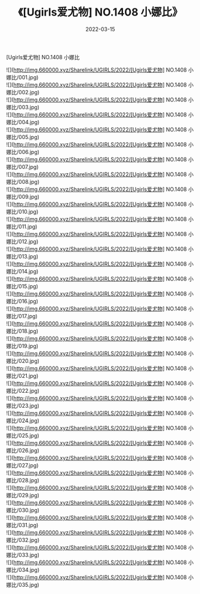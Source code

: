 ﻿---
layout: post
title:  《[Ugirls爱尤物] NO.1408 小娜比》
date:   2022-03-15
img: http://img.660000.xyz/Sharelink/UGIRLS/2022/[Ugirls爱尤物] NO.1408 小娜比/000.jpg
categories: [美女, 清纯, 唯美]
---

[Ugirls爱尤物] NO.1408 小娜比

 ![](http://img.660000.xyz/Sharelink/UGIRLS/2022/[Ugirls爱尤物] NO.1408 小娜比/001.jpg) <br>![](http://img.660000.xyz/Sharelink/UGIRLS/2022/[Ugirls爱尤物] NO.1408 小娜比/002.jpg) <br>![](http://img.660000.xyz/Sharelink/UGIRLS/2022/[Ugirls爱尤物] NO.1408 小娜比/003.jpg) <br>![](http://img.660000.xyz/Sharelink/UGIRLS/2022/[Ugirls爱尤物] NO.1408 小娜比/004.jpg) <br>![](http://img.660000.xyz/Sharelink/UGIRLS/2022/[Ugirls爱尤物] NO.1408 小娜比/005.jpg) <br>![](http://img.660000.xyz/Sharelink/UGIRLS/2022/[Ugirls爱尤物] NO.1408 小娜比/006.jpg) <br>![](http://img.660000.xyz/Sharelink/UGIRLS/2022/[Ugirls爱尤物] NO.1408 小娜比/007.jpg) <br>![](http://img.660000.xyz/Sharelink/UGIRLS/2022/[Ugirls爱尤物] NO.1408 小娜比/008.jpg) <br>![](http://img.660000.xyz/Sharelink/UGIRLS/2022/[Ugirls爱尤物] NO.1408 小娜比/009.jpg) <br>![](http://img.660000.xyz/Sharelink/UGIRLS/2022/[Ugirls爱尤物] NO.1408 小娜比/010.jpg) <br>![](http://img.660000.xyz/Sharelink/UGIRLS/2022/[Ugirls爱尤物] NO.1408 小娜比/011.jpg) <br>![](http://img.660000.xyz/Sharelink/UGIRLS/2022/[Ugirls爱尤物] NO.1408 小娜比/012.jpg) <br>![](http://img.660000.xyz/Sharelink/UGIRLS/2022/[Ugirls爱尤物] NO.1408 小娜比/013.jpg) <br>![](http://img.660000.xyz/Sharelink/UGIRLS/2022/[Ugirls爱尤物] NO.1408 小娜比/014.jpg) <br>![](http://img.660000.xyz/Sharelink/UGIRLS/2022/[Ugirls爱尤物] NO.1408 小娜比/015.jpg) <br>![](http://img.660000.xyz/Sharelink/UGIRLS/2022/[Ugirls爱尤物] NO.1408 小娜比/016.jpg) <br>![](http://img.660000.xyz/Sharelink/UGIRLS/2022/[Ugirls爱尤物] NO.1408 小娜比/017.jpg) <br>![](http://img.660000.xyz/Sharelink/UGIRLS/2022/[Ugirls爱尤物] NO.1408 小娜比/018.jpg) <br>![](http://img.660000.xyz/Sharelink/UGIRLS/2022/[Ugirls爱尤物] NO.1408 小娜比/019.jpg) <br>![](http://img.660000.xyz/Sharelink/UGIRLS/2022/[Ugirls爱尤物] NO.1408 小娜比/020.jpg) <br>![](http://img.660000.xyz/Sharelink/UGIRLS/2022/[Ugirls爱尤物] NO.1408 小娜比/021.jpg) <br>![](http://img.660000.xyz/Sharelink/UGIRLS/2022/[Ugirls爱尤物] NO.1408 小娜比/022.jpg) <br>![](http://img.660000.xyz/Sharelink/UGIRLS/2022/[Ugirls爱尤物] NO.1408 小娜比/023.jpg) <br>![](http://img.660000.xyz/Sharelink/UGIRLS/2022/[Ugirls爱尤物] NO.1408 小娜比/024.jpg) <br>![](http://img.660000.xyz/Sharelink/UGIRLS/2022/[Ugirls爱尤物] NO.1408 小娜比/025.jpg) <br>![](http://img.660000.xyz/Sharelink/UGIRLS/2022/[Ugirls爱尤物] NO.1408 小娜比/026.jpg) <br>![](http://img.660000.xyz/Sharelink/UGIRLS/2022/[Ugirls爱尤物] NO.1408 小娜比/027.jpg) <br>![](http://img.660000.xyz/Sharelink/UGIRLS/2022/[Ugirls爱尤物] NO.1408 小娜比/028.jpg) <br>![](http://img.660000.xyz/Sharelink/UGIRLS/2022/[Ugirls爱尤物] NO.1408 小娜比/029.jpg) <br>![](http://img.660000.xyz/Sharelink/UGIRLS/2022/[Ugirls爱尤物] NO.1408 小娜比/030.jpg) <br>![](http://img.660000.xyz/Sharelink/UGIRLS/2022/[Ugirls爱尤物] NO.1408 小娜比/031.jpg) <br>![](http://img.660000.xyz/Sharelink/UGIRLS/2022/[Ugirls爱尤物] NO.1408 小娜比/032.jpg) <br>![](http://img.660000.xyz/Sharelink/UGIRLS/2022/[Ugirls爱尤物] NO.1408 小娜比/033.jpg) <br>![](http://img.660000.xyz/Sharelink/UGIRLS/2022/[Ugirls爱尤物] NO.1408 小娜比/034.jpg) <br>![](http://img.660000.xyz/Sharelink/UGIRLS/2022/[Ugirls爱尤物] NO.1408 小娜比/035.jpg) <br>